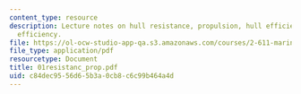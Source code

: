 ```yaml
---
content_type: resource
description: Lecture notes on hull resistance, propulsion, hull efficiency, and propeller
  efficiency.
file: https://ol-ocw-studio-app-qa.s3.amazonaws.com/courses/2-611-marine-power-and-propulsion-fall-2006/c84dec9556d65b3a0cb8c6c99b464a4d_01resistanc_prop.pdf
file_type: application/pdf
resourcetype: Document
title: 01resistanc_prop.pdf
uid: c84dec95-56d6-5b3a-0cb8-c6c99b464a4d
---
```

